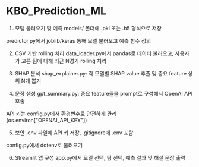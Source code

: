 # KBO_Prediction_ML

1. 모델 불러오기 및 예측
models/ 폴더에 .pkl 또는 .h5 형식으로 저장

predictor.py에서 joblib/keras 통해 모델 불러오고 예측 함수 정의

2. CSV 기반 rolling 처리
data_loader.py에서 pandas로 데이터 불러오고, 사용자가 고른 팀에 대해 최근 N경기 rolling 처리

3. SHAP 분석
shap_explainer.py: 각 모델별 SHAP value 추출 및 중요 feature 상위 N개 뽑기

4. 문장 생성
gpt_summary.py: 중요 feature들을 prompt로 구성해서 OpenAI API 호출

API 키는 config.py에서 환경변수로 안전하게 관리 (os.environ["OPENAI_API_KEY"])

5. 보안
.env 파일에 API 키 저장, .gitignore에 .env 포함

config.py에서 dotenv로 불러오기

6. Streamlit 앱 구성
app.py에서 모델 선택, 팀 선택, 예측 결과 및 해설 문장 출력